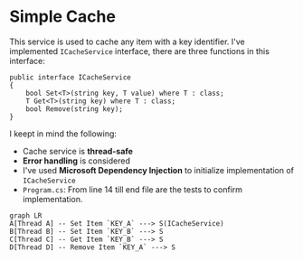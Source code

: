 # Simple Cache
This service is used to cache any item with a key identifier.
I've implemented `ICacheService` interface, there are three functions in this interface:
```
public interface ICacheService
{
    bool Set<T>(string key, T value) where T : class;
    T Get<T>(string key) where T : class;
    bool Remove(string key);
}
```
I keept in mind the following:
 - Cache service is **thread-safe**
 - **Error handling** is considered 
 - I've used **Microsoft Dependency Injection** to initialize implementation of `ICacheService`
 -  `Program.cs`: From line 14 till end file are the tests to confirm implementation.

```mermaid
graph LR
A[Thread A] -- Set Item `KEY_A` ---> S(ICacheService)
B[Thread B] -- Set Item `KEY_B` ---> S
C[Thread C] -- Get Item `KEY_B` ---> S
D[Thread D] -- Remove Item `KEY_A` ---> S
```